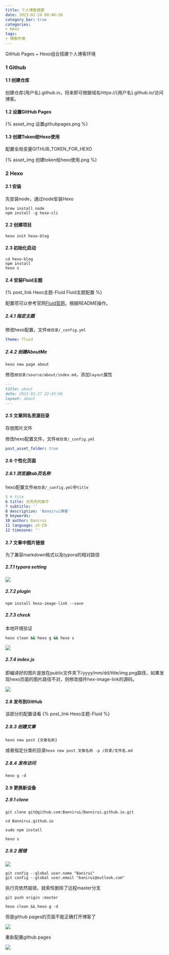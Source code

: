 ```yaml
---
title: 个人博客搭建
date: 2023-02-28 08:46:26
category_bar: true
categories:
- Hexo
tags:
- 博客环境
---
```


GitHub Pages + Hexo组合搭建个人博客环境

### 1 Github

#### 1.1 创建仓库

创建仓库{用户名}.github.io，将来即可根据域名https://{用户名}.github.io/访问博客。

#### 1.2 设置GitHub Pages

{% asset_img 设置githubpages.png %}

#### 1.3 创建Token给Hexo使用

配置全局变量GITHUB_TOKEN_FOR_HEXO

{% asset_img 创建token给hexo使用.png %}

### 2 Hexo

#### 2.1 安装

先安装node，通过node安装Hexo

```shell
brew install node
npm install -g hexo-cli
```

#### 2.2 创建项目

```shell
hexo init hexo-blog
```

#### 2.3 初始化启动

```shell
cd hexo-blog
npm install
hexo s
```

#### 2.4 安装Fluid主题

{% post_link Hexo主题-Fluid Fluid主题配置 %}

配置项可以参考官网[Fluid官网](https://github.com/fluid-dev/hexo-theme-fluid)，根据README操作。

##### 2.4.1 指定主题

修改hexo配置，文件`根目录/_config.yml`

```yaml
theme: fluid
```

##### 2.4.2 创建AboutMe

```shell
hexo new page about
```

修改`根目录/source/about/index.md`，添加`layout`属性

```markdown
---
title: about
date: 2023-02-27 22:43:06
layout: about
---
```

#### 2.5 文章同名资源目录

存放图片文件

修改hexo配置文件，文件`根目录/_config.yml`

```yaml
post_asset_folder: true
```

#### 2.6 个性化页面

##### 2.6.1 浏览器tab页名称

hexo配置文件`根目录/_config.yml`中`title`

```yaml
5 # Site
6 title: 光秃秃的猫子
7 subtitle: ''
8 description: 'Bannirui博客'
9 keywords:
10 author: Banirui
11 language: zh-CN
12 timezone: ''
```

#### 2.7 文章中图片链接

为了兼容markdown格式以及typora的相对路径

##### 2.7.1 typora setting

![](个人博客搭建/image-20230724214954727.png)

##### 2.7.2 plugin

```shell
npm install hexo-image-link --save
```

##### 2.7.3 check

本地环境验证

```sh
hexo clean && hexo g && hexo s
```

![](个人博客搭建/image-20230724220948789.png)

##### 2.7.4 index.js

即编译好的图片是放在public文件夹下/yyyy/mm/dd/title/img.png路径，如果发现hexo页面的图片路径不对，则修改插件hex-image-link的源码。

![](个人博客搭建/image-20230724221334912.png)

#### 2.8 发布到GitHub

该部分的配置请看 {% post_link Hexo主题-Fluid %}

##### 2.8.3 创建文章

```shell
hexo new post {文章名称}
```
或者指定分类的目录`hexo new post 文章名称 -p /目录/文件名.md`

##### 2.8.4 发布访问

```shell
hexo g -d
```

#### 2.9 更换新设备

##### 2.9.1 clone

```shell
git clone git@github.com:Bannirui/Bannirui.github.io.git

cd Bannirui.github.io

sudo npm install

hexo s
```

##### 2.9.2 报错

![](个人博客搭建/image-20230801233940886.png)

```shell
git config --global user.name "Banirui"
git config --global user.email "banirui@outlook.com"
```

执行完依然报错，就索性删除了远程master分支

```shell
git push origin :master

hexo clean && hexo g -d
```

但是github pages的页面不能正确打开博客了

![](个人博客搭建/image-20230801234607240.png)


重新配置github pages

![](个人博客搭建/image-20230801235632322.png)